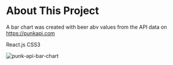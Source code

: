 # About This Project

A bar chart was created with beer abv values from the API data on https://punkapi.com

React.js
CSS3

<p></p>

![punk-api-bar-chart](https://user-images.githubusercontent.com/49822875/165004164-3a044a88-f874-49fd-b2be-fc94107a7c7a.png)
